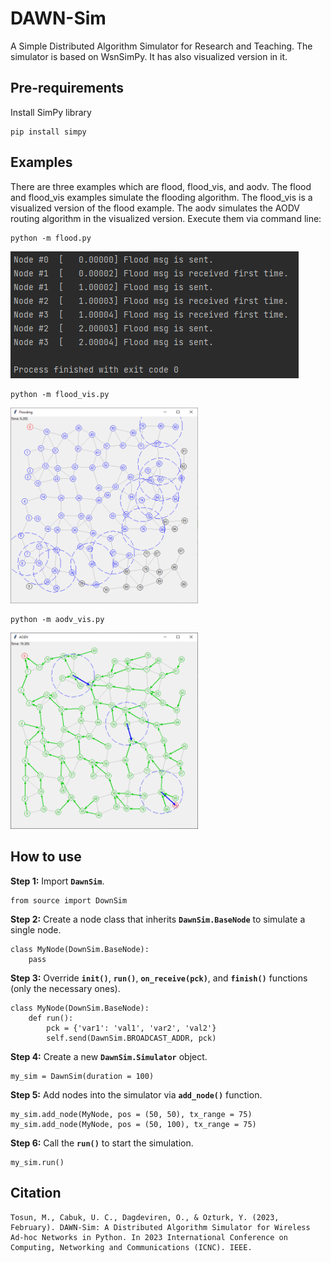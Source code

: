 # DAWN-Sim
A Simple Distributed Algorithm Simulator for Research and Teaching. The simulator is based on WsnSimPy. It has also visualized version in it.

## Pre-requirements
Install SimPy library

    pip install simpy

## Examples

There are three examples which are flood, flood_vis, and aodv. The flood and flood_vis examples simulate the flooding algorithm. The flood_vis is a visualized version of  the flood example.
The aodv simulates the AODV routing algorithm in the visualized version. Execute them via command line:

    python -m flood.py

<img src="img/flood.PNG" alt="Flooding Demonstration">

    python -m flood_vis.py

<img src="img/flood_vis.PNG" width="300" alt="Flooding Demonstration">

    python -m aodv_vis.py

<img src="img/aodv.PNG" width="300" alt="Flooding Demonstration">

## How to use

**Step 1:** Import **`DawnSim`**.


    from source import DownSim

**Step 2:** Create a node class that inherits **`DawnSim.BaseNode`** to simulate a single node.


    class MyNode(DownSim.BaseNode):
        pass

**Step 3:** Override **`init()`**, **`run()`**, **`on_receive(pck)`**, and **`finish()`** functions (only the necessary ones).


    class MyNode(DownSim.BaseNode):
        def run():
            pck = {'var1': 'val1', 'var2', 'val2'}
            self.send(DawnSim.BROADCAST_ADDR, pck)

**Step 4:** Create a new **`DawnSim.Simulator`** object.


    my_sim = DawnSim(duration = 100)

**Step 5:** Add nodes into the simulator via **`add_node()`** function.


    my_sim.add_node(MyNode, pos = (50, 50), tx_range = 75)
    my_sim.add_node(MyNode, pos = (50, 100), tx_range = 75)

**Step 6:** Call the **`run()`** to start the simulation.


    my_sim.run()

## Citation

    Tosun, M., Cabuk, U. C., Dagdeviren, O., & Ozturk, Y. (2023, February). DAWN-Sim: A Distributed Algorithm Simulator for Wireless Ad-hoc Networks in Python. In 2023 International Conference on Computing, Networking and Communications (ICNC). IEEE.